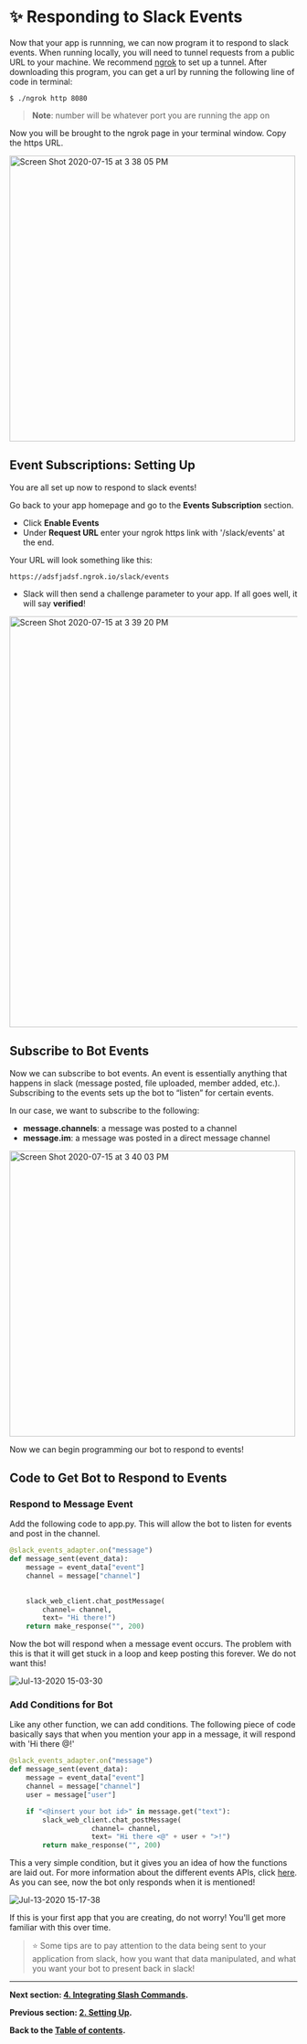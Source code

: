 # :sparkles: Responding to Slack Events
Now that your app is runnning, we can now program it to respond to slack events. When running locally, you will need to tunnel requests from a public URL to your machine. We recommend [ngrok](https://ngrok.com/) to set up a tunnel. After downloading this program, you can get a url by running the following line of code in terminal:

```
$ ./ngrok http 8080
```
> **Note**: number will be whatever port you are running the app on

Now you will be brought to the ngrok page in your terminal window. Copy the https URL.

<img width="500" alt="Screen Shot 2020-07-15 at 3 38 05 PM" src="https://user-images.githubusercontent.com/66278476/87588171-3477d100-c6b1-11ea-9fd6-853018a82d41.png">

## Event Subscriptions: Setting Up
You are all set up now to respond to slack events! 

Go back to your app homepage and go to the **Events Subscription** section. 
- Click **Enable Events**
- Under **Request URL** enter your ngrok https link with '/slack/events' at the end.

Your URL will look something like this:
```
https://adsfjadsf.ngrok.io/slack/events
```

- Slack will then send a challenge parameter to your app. If all goes well, it will say **verified**!

<img width="719" alt="Screen Shot 2020-07-15 at 3 39 20 PM" src="https://user-images.githubusercontent.com/66278476/87588286-612be880-c6b1-11ea-92ac-d640b3bab7f9.png">

## Subscribe to Bot Events

Now we can subscribe to bot events. An event is essentially anything that happens in slack (message posted, file uploaded, member added, etc.). Subscribing to the events sets up the bot to “listen” for certain events. 

In our case, we want to subscribe to the following:
- **message.channels**: a message was posted to a channel
- **message.im**: a message was posted in a direct message channel

<img width="500" alt="Screen Shot 2020-07-15 at 3 40 03 PM" src="https://user-images.githubusercontent.com/66278476/87588344-7c96f380-c6b1-11ea-94f4-6b9765db6821.png">

Now we can begin programming our bot to respond to events!

## Code to Get Bot to Respond to Events

### Respond to Message Event
Add the following code to app.py. This will allow the bot to listen for events and post in the channel.

```Python
@slack_events_adapter.on("message")
def message_sent(event_data):
    message = event_data["event"]
    channel = message["channel"]

  
    slack_web_client.chat_postMessage(
        channel= channel,
        text= "Hi there!")
    return make_response("", 200)
```

Now the bot will respond when a message event occurs. The problem with this is that it will get stuck in a loop and keep posting this forever. We do not want this!

![Jul-13-2020 15-03-30](https://user-images.githubusercontent.com/66278476/87588603-f0390080-c6b1-11ea-8dd2-711deb2b2618.gif)

### Add Conditions for Bot

Like any other function, we can add conditions. The following piece of code basically says that when you mention your app in a message, it will respond with 'Hi there @<your name>!'

```Python
@slack_events_adapter.on("message")
def message_sent(event_data):
    message = event_data["event"]
    channel = message["channel"]
    user = message["user"]

    if "<@insert your bot id>" in message.get("text"):
        slack_web_client.chat_postMessage(
                    channel= channel,
                    text= "Hi there <@" + user + ">!")
        return make_response("", 200)
```

This a very simple condition, but it gives you an idea of how the functions are laid out. For more information about the different events APIs, click [here](https://api.slack.com/methods). As you can see, now the bot only responds when it is mentioned!

![Jul-13-2020 15-17-38](https://user-images.githubusercontent.com/66278476/87589004-938a1580-c6b2-11ea-8097-7f67c7a58d93.gif)

If this is your first app that you are creating, do not worry! You'll get more familiar with this over time. 
> :star: Some tips are to pay attention to the data being sent to your application from slack, how you want that data manipulated, and what you want your bot to present back in slack!

---

**Next section: [4. Integrating Slash Commands](4-slash-commands.md).**

**Previous section: [2. Setting Up](2-setting-up.md).**

**Back to the [Table of contents](README.md#table-of-contents).**
